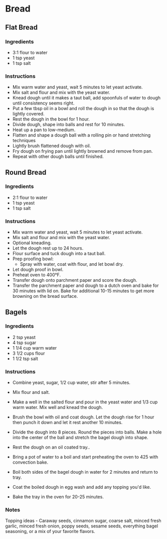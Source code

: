 # Bread

## Flat Bread

### Ingredients

- 3:1 flour to water
- 1 tsp yeast
- 1 tsp salt

### Instructions

- Mix warm water and yeast, wait 5 minutes to let yeast activate.
- Mix salt and flour and mix with the yeast water.
- Knead dough until it makes a taut ball, add spoonfuls of water to dough until consistency seems right.
- Put a few tbsp oil in a bowl and roll the dough in so that the dough is lightly covered.
- Rest the dough in the bowl for 1 hour.
- Divide dough, shape into balls and rest for 10 minutes.
- Heat up a pan to low-medium.
- Flatten and shape a dough ball with a rolling pin or hand stretching techniques
- Lightly brush flattened dough with oil.
- Fry dough on frying pan until lightly browned and remove from pan.
- Repeat with other dough balls until finished.

## Round Bread

### Ingredients

- 2:1 flour to water
- 1 tsp yeast
- 1 tsp salt

### Instructions

- Mix warm water and yeast, wait 5 minutes to let yeast activate.
- Mix salt and flour and mix with the yeast water.
- Optional kneading.
- Let the dough rest up to 24 hours.
- Flour surface and tuck dough into a taut ball.
- Prep proofing bowl:
  - Spray with water, coat with flour, and let bowl dry.
- Let dough proof in bowl.
- Preheat oven to 400°F.
- Transfer dough onto parchment paper and score the dough.
- Transfer the parchment paper and dough to a dutch oven and bake for 30 minutes with lid on. Bake for additional 10-15 minutes to get more browning on the bread surface.

## Bagels

### Ingredients

- 2 tsp yeast
- 4 tsp sugar
- 1 1/4 cup warm water
- 3 1/2 cups flour
- 1 1/2 tsp salt

### Instructions

- Combine yeast, sugar, 1/2 cup water, stir after 5 minutes.
- Mix flour and salt.
- Make a well in the salted flour and pour in the yeast water and 1/3 cup warm water. Mix well and knead the dough.
- Brush the bowl with oil and coat dough. Let the dough rise for 1 hour then punch it down and let it rest another 10 minutes.
- Divide the dough into 8 pieces. Round the pieces into balls. Make a hole into the center of the ball and stretch the bagel dough into shape.
- Rest the dough on an oil coated tray..
- Bring a pot of water to a boil and start preheating the oven to 425 with convection bake.
- Boil both sides of the bagel dough in water for 2 minutes and return to tray.
- Coat the boiled dough in egg wash and add any topping you'd like.

- Bake the tray in the oven for 20-25 minutes.

### Notes

Topping ideas - Caraway seeds, cinnamon sugar, coarse salt, minced fresh garlic, minced fresh onion, poppy seeds, sesame seeds, everything bagel seasoning, or a mix of your favorite flavors.

